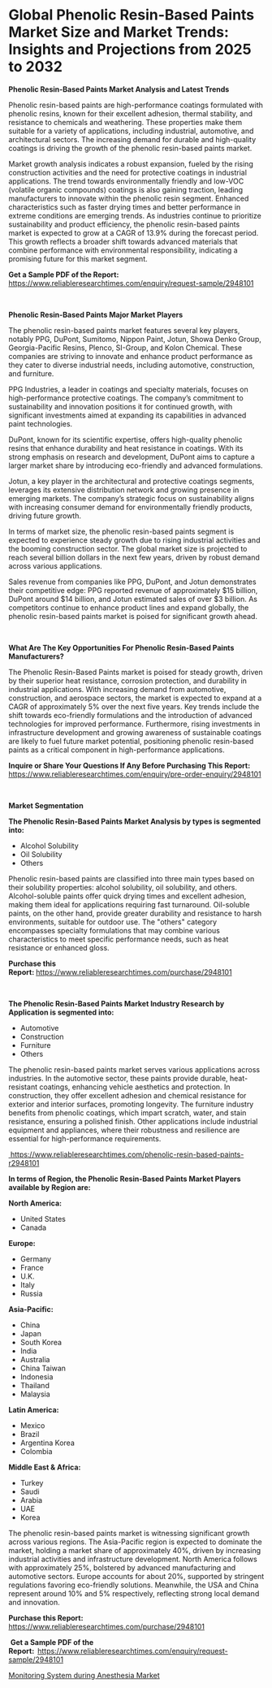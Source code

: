 <p><h1>Global Phenolic Resin-Based Paints Market Size and Market Trends: Insights and Projections from 2025 to 2032</h1></p><p><strong>Phenolic Resin-Based Paints Market Analysis and Latest Trends</strong></p>
<p><p>Phenolic resin-based paints are high-performance coatings formulated with phenolic resins, known for their excellent adhesion, thermal stability, and resistance to chemicals and weathering. These properties make them suitable for a variety of applications, including industrial, automotive, and architectural sectors. The increasing demand for durable and high-quality coatings is driving the growth of the phenolic resin-based paints market.</p><p>Market growth analysis indicates a robust expansion, fueled by the rising construction activities and the need for protective coatings in industrial applications. The trend towards environmentally friendly and low-VOC (volatile organic compounds) coatings is also gaining traction, leading manufacturers to innovate within the phenolic resin segment. Enhanced characteristics such as faster drying times and better performance in extreme conditions are emerging trends. As industries continue to prioritize sustainability and product efficiency, the phenolic resin-based paints market is expected to grow at a CAGR of 13.9% during the forecast period. This growth reflects a broader shift towards advanced materials that combine performance with environmental responsibility, indicating a promising future for this market segment.</p></p>
<p><strong>Get a Sample PDF of the Report:&nbsp;</strong> <a href="https://www.reliableresearchtimes.com/enquiry/request-sample/2948101?utm_campaign=3269&utm_medium=2&utm_source=Github&utm_content=ia&utm_term=12032025&utm_id=phenolic-resin-based-paints">https://www.reliableresearchtimes.com/enquiry/request-sample/2948101</a></p>
<p>&nbsp;</p>
<p><strong>Phenolic Resin-Based Paints Major Market Players</strong></p>
<p><p>The phenolic resin-based paints market features several key players, notably PPG, DuPont, Sumitomo, Nippon Paint, Jotun, Showa Denko Group, Georgia-Pacific Resins, Plenco, SI-Group, and Kolon Chemical. These companies are striving to innovate and enhance product performance as they cater to diverse industrial needs, including automotive, construction, and furniture.</p><p>PPG Industries, a leader in coatings and specialty materials, focuses on high-performance protective coatings. The company’s commitment to sustainability and innovation positions it for continued growth, with significant investments aimed at expanding its capabilities in advanced paint technologies.</p><p>DuPont, known for its scientific expertise, offers high-quality phenolic resins that enhance durability and heat resistance in coatings. With its strong emphasis on research and development, DuPont aims to capture a larger market share by introducing eco-friendly and advanced formulations.</p><p>Jotun, a key player in the architectural and protective coatings segments, leverages its extensive distribution network and growing presence in emerging markets. The company’s strategic focus on sustainability aligns with increasing consumer demand for environmentally friendly products, driving future growth.</p><p>In terms of market size, the phenolic resin-based paints segment is expected to experience steady growth due to rising industrial activities and the booming construction sector. The global market size is projected to reach several billion dollars in the next few years, driven by robust demand across various applications.</p><p>Sales revenue from companies like PPG, DuPont, and Jotun demonstrates their competitive edge: PPG reported revenue of approximately $15 billion, DuPont around $14 billion, and Jotun estimated sales of over $3 billion. As competitors continue to enhance product lines and expand globally, the phenolic resin-based paints market is poised for significant growth ahead.</p></p>
<p>&nbsp;</p>
<p><strong>What Are The Key Opportunities For Phenolic Resin-Based Paints Manufacturers?</strong></p>
<p><p>The Phenolic Resin-Based Paints market is poised for steady growth, driven by their superior heat resistance, corrosion protection, and durability in industrial applications. With increasing demand from automotive, construction, and aerospace sectors, the market is expected to expand at a CAGR of approximately 5% over the next five years. Key trends include the shift towards eco-friendly formulations and the introduction of advanced technologies for improved performance. Furthermore, rising investments in infrastructure development and growing awareness of sustainable coatings are likely to fuel future market potential, positioning phenolic resin-based paints as a critical component in high-performance applications.</p></p>
<p><strong>Inquire or Share Your Questions If Any Before Purchasing This Report:</strong> <a href="https://www.reliableresearchtimes.com/enquiry/pre-order-enquiry/2948101?utm_campaign=3269&utm_medium=2&utm_source=Github&utm_content=ia&utm_term=12032025&utm_id=phenolic-resin-based-paints">https://www.reliableresearchtimes.com/enquiry/pre-order-enquiry/2948101</a></p>
<p>&nbsp;</p>
<p><strong>Market Segmentation</strong></p>
<p><strong>The Phenolic Resin-Based Paints Market Analysis by types is segmented into:</strong></p>
<p><ul><li>Alcohol Solubility</li><li>Oil Solubility</li><li>Others</li></ul></p>
<p><p>Phenolic resin-based paints are classified into three main types based on their solubility properties: alcohol solubility, oil solubility, and others. Alcohol-soluble paints offer quick drying times and excellent adhesion, making them ideal for applications requiring fast turnaround. Oil-soluble paints, on the other hand, provide greater durability and resistance to harsh environments, suitable for outdoor use. The "others" category encompasses specialty formulations that may combine various characteristics to meet specific performance needs, such as heat resistance or enhanced gloss.</p></p>
<p><strong>Purchase this Report:&nbsp;</strong><a href="https://www.reliableresearchtimes.com/purchase/2948101?utm_campaign=3269&utm_medium=2&utm_source=Github&utm_content=ia&utm_term=12032025&utm_id=phenolic-resin-based-paints">https://www.reliableresearchtimes.com/purchase/2948101</a></p>
<p>&nbsp;</p>
<p><strong>The Phenolic Resin-Based Paints Market Industry Research by Application is segmented into:</strong></p>
<p><ul><li>Automotive</li><li>Construction</li><li>Furniture</li><li>Others</li></ul></p>
<p><p>The phenolic resin-based paints market serves various applications across industries. In the automotive sector, these paints provide durable, heat-resistant coatings, enhancing vehicle aesthetics and protection. In construction, they offer excellent adhesion and chemical resistance for exterior and interior surfaces, promoting longevity. The furniture industry benefits from phenolic coatings, which impart scratch, water, and stain resistance, ensuring a polished finish. Other applications include industrial equipment and appliances, where their robustness and resilience are essential for high-performance requirements.</p></p>
<p><a href="https://www.reliableresearchtimes.com/phenolic-resin-based-paints-r2948101?utm_campaign=3269&utm_medium=2&utm_source=Github&utm_content=ia&utm_term=12032025&utm_id=phenolic-resin-based-paints">&nbsp;https://www.reliableresearchtimes.com/phenolic-resin-based-paints-r2948101</a></p>
<p><strong>In terms of Region, the Phenolic Resin-Based Paints Market Players available by Region are:</strong></p>
<p>
    <p> <strong> North America: </strong>
        <ul>
            <li>United States</li>
            <li>Canada</li>
        </ul>
        </p> 
    <p> <strong> Europe: </strong>
        <ul>
            <li>Germany</li>
            <li>France</li>
            <li>U.K.</li>
            <li>Italy</li>
            <li>Russia</li>
        </ul>
        </p> 
    <p> <strong> Asia-Pacific: </strong>
        <ul>
            <li>China</li>
            <li>Japan</li>
            <li>South Korea</li>
            <li>India</li>
            <li>Australia</li>
            <li>China Taiwan</li>
            <li>Indonesia</li>
            <li>Thailand</li>
            <li>Malaysia</li>
        </ul>
        </p> 
    <p> <strong> Latin America: </strong>
        <ul>
            <li>Mexico</li>
            <li>Brazil</li>
            <li>Argentina Korea</li>
            <li>Colombia</li>
        </ul>
        </p> 
    <p> <strong> Middle East & Africa: </strong>
        <ul>
            <li>Turkey</li>
            <li>Saudi</li>
            <li>Arabia</li>
            <li>UAE</li>
            <li>Korea</li>
        </ul>
    </p>
    </p>
<p><p>The phenolic resin-based paints market is witnessing significant growth across various regions. The Asia-Pacific region is expected to dominate the market, holding a market share of approximately 40%, driven by increasing industrial activities and infrastructure development. North America follows with approximately 25%, bolstered by advanced manufacturing and automotive sectors. Europe accounts for about 20%, supported by stringent regulations favoring eco-friendly solutions. Meanwhile, the USA and China represent around 10% and 5% respectively, reflecting strong local demand and innovation.</p></p>
<p><strong>Purchase this Report: </strong><a href="https://www.reliableresearchtimes.com/purchase/2948101?utm_campaign=3269&utm_medium=2&utm_source=Github&utm_content=ia&utm_term=12032025&utm_id=phenolic-resin-based-paints">https://www.reliableresearchtimes.com/purchase/2948101</a></p>
<p>&nbsp;<strong>Get a Sample PDF of the Report:&nbsp;&nbsp;</strong><a href="https://www.reliableresearchtimes.com/enquiry/request-sample/2948101?utm_campaign=3269&utm_medium=2&utm_source=Github&utm_content=ia&utm_term=12032025&utm_id=phenolic-resin-based-paints">https://www.reliableresearchtimes.com/enquiry/request-sample/2948101</a></p>
<p><strong></strong></p>
<p><p><a href="https://github.com/taveyasenay/Market-Research-Report-List-1/blob/main/monitoring-system-during-anesthesia-market.md?utm_campaign=3269&utm_medium=2&utm_source=Github&utm_content=ia&utm_term=12032025&utm_id=phenolic-resin-based-paints">Monitoring System during Anesthesia Market</a></p></p>
